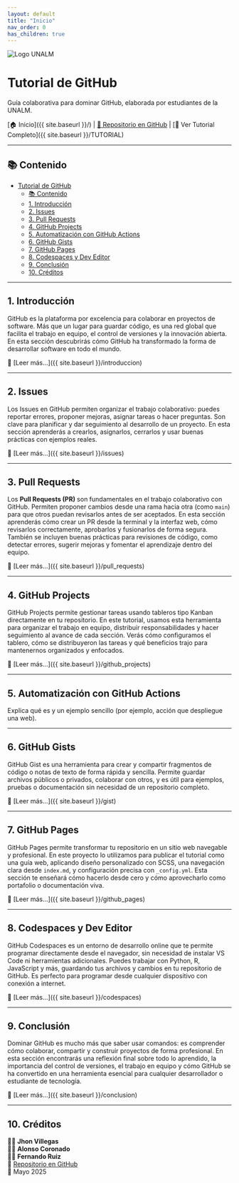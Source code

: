 ```yaml
---
layout: default
title: "Inicio"
nav_order: 0
has_children: true
---
```


<img src="{{ site.baseurl }}/assets/Escudo_UNALM.jpg" alt="Logo UNALM" class="header-logo">

# Tutorial de GitHub

Guía colaborativa para dominar GitHub, elaborada por estudiantes de la UNALM.

[🏠 Inicio]({{ site.baseurl }}/) | [📁 Repositorio en GitHub](https://github.com/JhoJha/TUTORIAL-GITHUB) | [📘 Ver Tutorial Completo]({{ site.baseurl }}/TUTORIAL)

---

## 📚 Contenido

- [Tutorial de GitHub](#tutorial-de-github)
  - [📚 Contenido](#-contenido)
  - [1. Introducción](#1-introducción)
  - [2. Issues](#2-issues)
  - [3. Pull Requests](#3-pull-requests)
  - [4. GitHub Projects](#4-github-projects)
  - [5. Automatización con GitHub Actions](#5-automatización-con-github-actions)
  - [6. GitHub Gists](#6-github-gists)
  - [7. GitHub Pages](#7-github-pages)
  - [8. Codespaces y Dev Editor](#8-codespaces-y-dev-editor)
  - [9. Conclusión](#9-conclusión)
  - [10. Créditos](#10-créditos)

---

## 1. Introducción

GitHub es la plataforma por excelencia para colaborar en proyectos de software. Más que un lugar para guardar código, es una red global que facilita el trabajo en equipo, el control de versiones y la innovación abierta. En esta sección descubrirás cómo GitHub ha transformado la forma de desarrollar software en todo el mundo.

🔗 [Leer más...]({{ site.baseurl }}/introduccion)

---

## 2. Issues

Los Issues en GitHub permiten organizar el trabajo colaborativo: puedes reportar errores, proponer mejoras, asignar tareas o hacer preguntas. Son clave para planificar y dar seguimiento al desarrollo de un proyecto.
En esta sección aprenderás a crearlos, asignarlos, cerrarlos y usar buenas prácticas con ejemplos reales.

🔗 [Leer más...]({{ site.baseurl }}/issues)

---

## 3. Pull Requests

Los **Pull Requests (PR)** son fundamentales en el trabajo colaborativo con GitHub. Permiten proponer cambios desde una rama hacia otra (como `main`) para que otros puedan revisarlos antes de ser aceptados. En esta sección aprenderás cómo crear un PR desde la terminal y la interfaz web, cómo revisarlos correctamente, aprobarlos y fusionarlos de forma segura. También se incluyen buenas prácticas para revisiones de código, como detectar errores, sugerir mejoras y fomentar el aprendizaje dentro del equipo.

🔗 [Leer más...]({{ site.baseurl }}/pull_requests)

---

## 4. GitHub Projects

GitHub Projects permite gestionar tareas usando tableros tipo Kanban directamente en tu repositorio. En este tutorial, usamos esta herramienta para organizar el trabajo en equipo, distribuir responsabilidades y hacer seguimiento al avance de cada sección. Verás cómo configuramos el tablero, cómo se distribuyeron las tareas y qué beneficios trajo para mantenernos organizados y enfocados.

🔗 [Leer más...]({{ site.baseurl }}/github_projects)

---

## 5. Automatización con GitHub Actions

Explica qué es y un ejemplo sencillo (por ejemplo, acción que despliegue una web).

---

## 6. GitHub Gists

GitHub Gist es una herramienta para crear y compartir fragmentos de código o notas de texto de forma rápida y sencilla. Permite guardar archivos públicos o privados, colaborar con otros, y es útil para ejemplos, pruebas o documentación sin necesidad de un repositorio completo.

🔗 [Leer más...]({{ site.baseurl }}/gist)

---

## 7. GitHub Pages

GitHub Pages permite transformar tu repositorio en un sitio web navegable y profesional. En este proyecto lo utilizamos para publicar el tutorial como una guía web, aplicando diseño personalizado con SCSS, una navegación clara desde `index.md`, y configuración precisa con `_config.yml`. Esta sección te enseñará cómo hacerlo desde cero y cómo aprovecharlo como portafolio o documentación viva.

🔗 [Leer más...]({{ site.baseurl }}/github_pages)

---

## 8. Codespaces y Dev Editor

GitHub Codespaces es un entorno de desarrollo online que te permite programar directamente desde el navegador, sin necesidad de instalar VS Code ni herramientas adicionales. Puedes trabajar con Python, R, JavaScript y más, guardando tus archivos y cambios en tu repositorio de GitHub. Es perfecto para programar desde cualquier dispositivo con conexión a internet.

🔗 [Leer más...]({{ site.baseurl }}/codespaces)

---

## 9. Conclusión

Dominar GitHub es mucho más que saber usar comandos: es comprender cómo colaborar, compartir y construir proyectos de forma profesional. En esta sección encontrarás una reflexión final sobre todo lo aprendido, la importancia del control de versiones, el trabajo en equipo y cómo GitHub se ha convertido en una herramienta esencial para cualquier desarrollador o estudiante de tecnología.

🔗 [Leer más...]({{ site.baseurl }}/conclusion)

---

## 10. Créditos

👨‍💻 **Jhon Villegas**  
👨‍💻 **Alonso Coronado**  
👨‍💻 **Fernando Ruiz**  
🔗 [Repositorio en GitHub](https://github.com/JhoJha/TUTORIAL-GITHUB)  
📅 Mayo 2025
